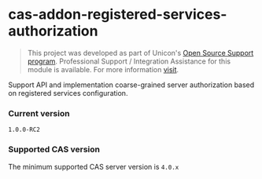 cas-addon-registered-services-authorization
===========================================

> This project was developed as part of Unicon's [Open Source Support program](https://unicon.net/opensource).
Professional Support / Integration Assistance for this module is available. For more information [visit](https://unicon.net/opensource/cas).

Support API and implementation coarse-grained server authorization based on registered services configuration.

### Current version
`1.0.0-RC2`

### Supported CAS version
The minimum supported CAS server version is `4.0.x`
